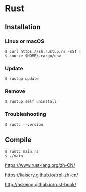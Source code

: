 # Rust

## Installation

### Linux or macOS

```shell
$ curl https://sh.rustup.rs -sSf | 
$ source $HOME/.cargo/env
```

### Update

```shell
$ rustup update
```

### Remove

```shell
$ rustup self uninstall
```

### Troubleshooting

```shell
$ rustc --version
```

## Compile

```shell
$ rustc main.rs
$ ./main
```

https://www.rust-lang.org/zh-CN/

https://kaisery.github.io/trpl-zh-cn/

http://askeing.github.io/rust-book/

